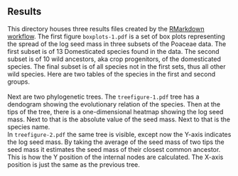## Results
This directory houses three results files created by the [RMarkdown workflow](https://github.com/naturalis/trait-functional-poaceae/blob/main/scripts/seedmass_wf.Rmd).
The first figure `boxplots-1.pdf` is a set of box plots representing the
spread of the log seed mass in three subsets of the Poaceae data.
The first subset is of 13 Domesticated species found in the data.
The second subset is of 10 wild ancestors, aka crop progenitors, of the domesticated species.
The final subset is of all species not in the first sets, thus all other wild species.
Here are two tables of the species in the first and second groups.
<br>
<br>
Next are two phylogenetic trees. The `treefigure-1.pdf` tree has a dendogram
showing the evolutionary relation of the species. Then at the tips of the tree,
there is a one-dimensional heatmap showing the log seed mass. Next to that is
the absolute value of the seed mass. Next to that is the species name.
<br>
In `treefigure-2.pdf` the same tree is visible, except now the Y-axis indicates
the log seed mass. By taking the average of the seed mass of two tips the seed mass
it estimates the seed mass of their closest common ancestor. This is how the Y position
of the internal nodes are calculated. The X-axis position is just the same as the previous tree.
